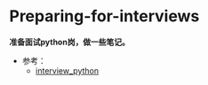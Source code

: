 # Preparing-for-interviews
__准备面试python岗，做一些笔记。__
* 参考：
  * [interview_python](https://github.com/taizilongxu/interview_python)

